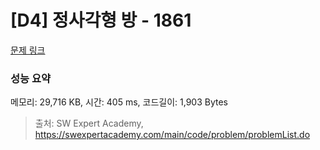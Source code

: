 # [D4] 정사각형 방 - 1861 

[문제 링크](https://swexpertacademy.com/main/code/problem/problemDetail.do?contestProbId=AV5LtJYKDzsDFAXc) 

### 성능 요약

메모리: 29,716 KB, 시간: 405 ms, 코드길이: 1,903 Bytes



> 출처: SW Expert Academy, https://swexpertacademy.com/main/code/problem/problemList.do